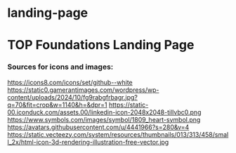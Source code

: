 # landing-page
<h1>TOP Foundations Landing Page </h1>

<h3>Sources for icons and images:</h3>

https://icons8.com/icons/set/github--white
https://static0.gamerantimages.com/wordpress/wp-content/uploads/2024/10/fg9rabgfrbagr.jpg?q=70&fit=crop&w=1140&h=&dpr=1
https://static-00.iconduck.com/assets.00/linkedin-icon-2048x2048-tillvbc0.png
https://www.symbols.com/images/symbol/1809_heart-symbol.png
https://avatars.githubusercontent.com/u/4441966?s=280&v=4
https://static.vecteezy.com/system/resources/thumbnails/013/313/458/small_2x/html-icon-3d-rendering-illustration-free-vector.jpg
